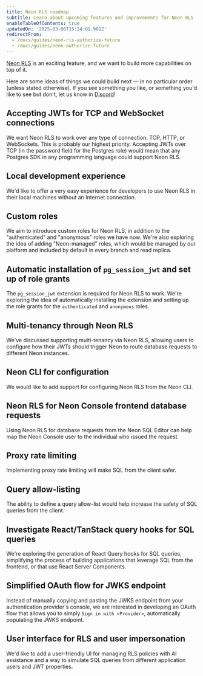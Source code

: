 ```yaml
---
title: Neon RLS roadmap
subtitle: Learn about upcoming features and improvements for Neon RLS
enableTableOfContents: true
updatedOn: '2025-03-06T15:24:01.901Z'
redirectFrom:
  - /docs/guides/neon-rls-authorize-future
  - /docs/guides/neon-authorize-future
---
```


[Neon RLS](/docs/guides/neon-rls) is an exciting feature, and we want to build more capabilities on top of it.

Here are some ideas of things we could build next — in no particular order (unless stated otherwise). If you see something you like, or something you'd like to see but don't, let us know in [Discord](https://discord.com/channels/1176467419317940276/1176788564890112042)!

## Accepting JWTs for TCP and WebSocket connections

We want Neon RLS to work over any type of connection: TCP, HTTP, or WebSockets. This is probably our highest priority. Accepting JWTs over TCP (in the password field for the Postgres role) would mean that any Postgres SDK in any programming language could support Neon RLS.

## Local development experience

We'd like to offer a very easy experience for developers to use Neon RLS in their local machines without an Internet connection.

## Custom roles

We aim to introduce custom roles for Neon RLS, in addition to the "authenticated" and "anonymous" roles we have now. We're also exploring the idea of adding "Neon-managed" roles, which would be managed by our platform and included by default in every branch and read replica.

## Automatic installation of `pg_session_jwt` and set up of role grants

The `pg_session_jwt` extension is required for Neon RLS to work. We're exploring the idea of automatically installing the extension and setting up the role grants for the `authenticated` and `anonymous` roles.

## Multi-tenancy through Neon RLS

We've discussed supporting multi-tenancy via Neon RLS, allowing users to configure how their JWTs should trigger Neon to route database requests to different Neon instances.

## Neon CLI for configuration

We would like to add support for configuring Neon RLS from the Neon CLI.

## Neon RLS for Neon Console frontend database requests

Using Neon RLS for database requests from the Neon SQL Editor can help map the Neon Console user to the individual who issued the request.

## Proxy rate limiting

Implementing proxy rate limiting will make SQL from the client safer.

## Query allow-listing

The ability to define a query allow-list would help increase the safety of SQL queries from the client.

## Investigate React/TanStack query hooks for SQL queries

We're exploring the generation of React Query hooks for SQL queries, simplifying the process of building applications that leverage SQL from the frontend, or that use React Server Components.

## Simplified OAuth flow for JWKS endpoint

Instead of manually copying and pasting the JWKS endpoint from your authentication provider's console, we are interested in developing an OAuth flow that allows you to simply `Sign in with <Provider>`, automatically populating the JWKS endpoint.

## User interface for RLS and user impersonation

We'd like to add a user-friendly UI for managing RLS policies with AI assistance and a way to simulate SQL queries from different application users and JWT properties.
